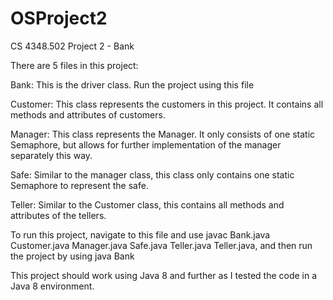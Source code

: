 # OSProject2
CS 4348.502 Project 2 - Bank

There are 5 files in this project:

Bank: 
    This is the driver class. Run the project using this file

Customer: 
    This class represents the customers in this project. It contains all methods and attributes of customers.

Manager:
    This class represents the Manager. It only consists of one static Semaphore, but allows for further implementation of the manager separately this way.

Safe:
    Similar to the manager class, this class only contains one static Semaphore to represent the safe.

Teller:
    Similar to the Customer class, this contains all methods and attributes of the tellers.

To run this project, navigate to this file and use javac Bank.java Customer.java Manager.java Safe.java Teller.java Teller.java,  and then run the project by using java Bank

This project should work using Java 8 and further as I tested the code in a Java 8 environment.